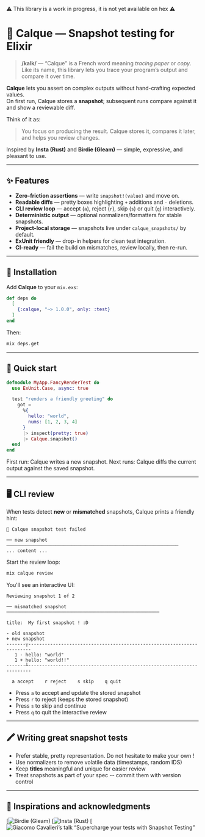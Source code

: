 ⚠️ This library is a work in progress, it is not yet available on hex ⚠️

# 📝 Calque — Snapshot testing for Elixir

> **/kalk/** — “Calque” is a French word meaning *tracing paper* or *copy*.  
> Like its name, this library lets you trace your program’s output and compare it over time.

**Calque** lets you assert on complex outputs without hand-crafting expected values.  
On first run, Calque stores a **snapshot**; subsequent runs compare against it and show a reviewable diff.

Think of it as:

> You focus on producing the result. Calque stores it, compares it later, and helps you review changes.

Inspired by **Insta (Rust)** and **Birdie (Gleam)** — simple, expressive, and pleasant to use.

---

## ✨ Features

- **Zero-friction assertions** — write `snapshot!(value)` and move on.  
- **Readable diffs** — pretty boxes highlighting `+` additions and `-` deletions.  
- **CLI review loop** — accept (`a`), reject (`r`), skip (`s`) or quit (`q`) interactively.  
- **Deterministic output** — optional normalizers/formatters for stable snapshots.  
- **Project-local storage** — snapshots live under `calque_snapshots/` by default.  
- **ExUnit friendly** — drop-in helpers for clean test integration.  
- **CI-ready** — fail the build on mismatches, review locally, then re-run.

---

## 🔧 Installation

Add **Calque** to your `mix.exs`:

```elixir
def deps do
  [
    {:calque, "~> 1.0.0", only: :test}
  ]
end
```

Then:

```bash
mix deps.get
```

---

## 🚀 Quick start

```elixir
defmodule MyApp.FancyRenderTest do
  use ExUnit.Case, async: true

  test "renders a friendly greeting" do
    got =
      %{
        hello: "world",
        nums: [1, 2, 3, 4]
      }
      |> inspect(pretty: true)
      |> Calque.snapshot()
  end
end
```

First run: Calque writes a new snapshot.
Next runs: Calque diffs the current output against the saved snapshot.

---

## 🖥️ CLI review

When tests detect **new** or **mismatched** snapshots, Calque prints a friendly hint:

```
📝 Calque snapshot test failed

── new snapshot ───────────────────────────────────────────────────────────────
... content ...
```

Start the review loop:

```bash
mix calque review
```

You'll see an interactive UI:

```
Reviewing snapshot 1 of 2

── mismatched snapshot ────────────────────────────────────────────────────────

title:  My first snapshot ! :D    

- old snapshot  
+ new snapshot
-------┬-----------------------------------------------------------------------
   1 - hello: "world"
   1 + hello: "world!!"
-------┴-----------------------------------------------------------------------

  a accept    r reject    s skip    q quit
```

- Press `a` to accept and update the stored snapshot
- Press `r` to reject (keeps the stored snapshot)
- Press `s` to skip and continue
- Press `q` to quit the interactive review

---

## 🖍️ Writing great snapshot tests

- Prefer stable, pretty representation. Do not hesitate to make your own !
- Use normalizers to remove volatile data (timestamps, random IDS)
- Keep **titles** meaningful and unique for easier review
- Treat snapshots as part of your spec -- commit them with version control

---

## 🫶 Inspirations and acknowledgments

[![Birdie (Gleam)](https://github.com/giacomocavalieri/birdie)
[![Insta (Rust)](https://github.com/mitsuhiko/insta)
[![Giacomo Cavalieri’s talk “Supercharge your tests with Snapshot Testing”](https://www.youtube.com/watch?v=DpakV96jeRk)
